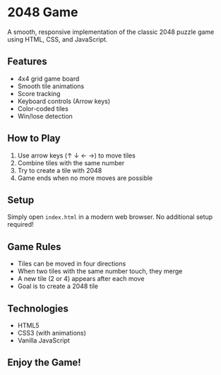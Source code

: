 # 2048 Game

A smooth, responsive implementation of the classic 2048 puzzle game using HTML, CSS, and JavaScript.

## Features

- 4x4 grid game board
- Smooth tile animations
- Score tracking
- Keyboard controls (Arrow keys)
- Color-coded tiles
- Win/lose detection

## How to Play

1. Use arrow keys (↑ ↓ ← →) to move tiles
2. Combine tiles with the same number
3. Try to create a tile with 2048
4. Game ends when no more moves are possible

## Setup

Simply open `index.html` in a modern web browser. No additional setup required!

## Game Rules

- Tiles can be moved in four directions
- When two tiles with the same number touch, they merge
- A new tile (2 or 4) appears after each move
- Goal is to create a 2048 tile

## Technologies

- HTML5
- CSS3 (with animations)
- Vanilla JavaScript

## Enjoy the Game!
